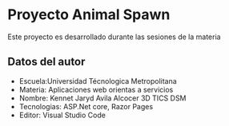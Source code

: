 # Proyecto Animal Spawn

Este proyecto es desarrollado durante las sesiones de la materia

## Datos del autor

- Escuela:Universidad Técnologica Metropolitana
- Materia: Aplicaciones web orientas a servicios
- Nombre: Kennet Jaryd Avila Alcocer 3D TICS DSM
- Tecnologias: ASP.Net core, Razor Pages
- Editor: Visual Studio Code
